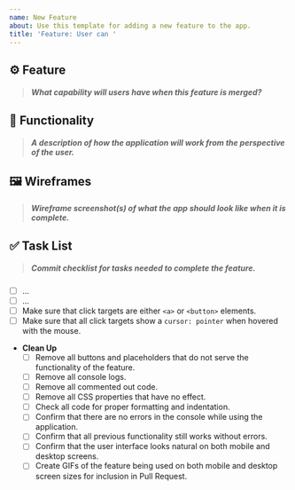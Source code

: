 ```yaml
---
name: New Feature
about: Use this template for adding a new feature to the app.
title: 'Feature: User can '
---
```


## ⚙️ Feature

> ##### What capability will users have when this feature is merged?

<!-- write your feature below this line, i.e. "User can..." -->

## 📐 Functionality

> ##### A description of how the application will work from the perspective of the user.

<!-- write your plan below this line -->

## 🖼️ Wireframes

> ##### Wireframe screenshot(s) of what the app should look like when it is complete.

<!-- drag and drop your screenshots below this line -->

## ✅ Task List

> ##### Commit checklist for tasks needed to complete the feature.

- [ ] ... <!-- add as many items as you need -->
- [ ] ...
- [ ] Make sure that click targets are either `<a>` or `<button>` elements.
- [ ] Make sure that all click targets show a `cursor: pointer` when hovered with the mouse.
- **Clean Up**
  - [ ] Remove all buttons and placeholders that do not serve the functionality of the feature.
  - [ ] Remove all console logs.
  - [ ] Remove all commented out code.
  - [ ] Remove all CSS properties that have no effect.
  - [ ] Check all code for proper formatting and indentation.
  - [ ] Confirm that there are no errors in the console while using the application.
  - [ ] Confirm that all previous functionality still works without errors.
  - [ ] Confirm that the user interface looks natural on both mobile and desktop screens.
  - [ ] Create GIFs of the feature being used on both mobile and desktop screen sizes for inclusion in Pull Request.
